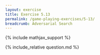 ```yaml
---
layout: exercise
title: Exercise 5.13
permalink: /game-playing-exercises/5-13/
breadcrumb: Adversarial Search
---
```


{% include mathjax_support %}

<div><i class="arrow-up" data-chapter="game-playing-exercises" data-exercise="ex_13" data-rating="0"></i></div>
{% include_relative question.md %}
